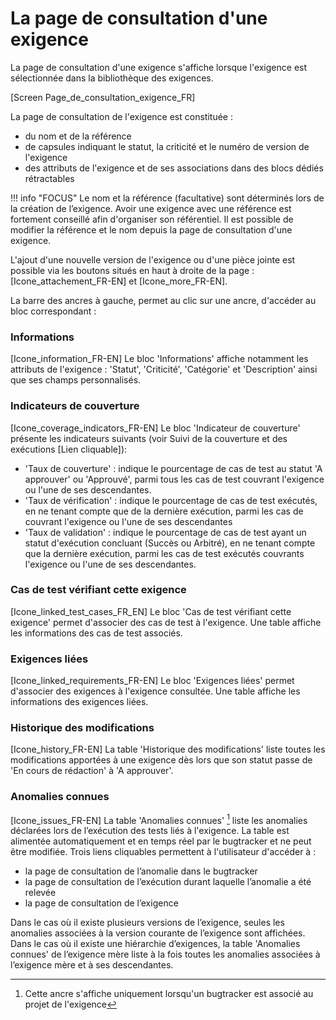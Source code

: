 # La page de consultation d'une exigence
La page de consultation d'une exigence s'affiche lorsque l'exigence est sélectionnée dans la bibliothèque des exigences.

[Screen Page_de_consultation_exigence_FR]

La page de consultation de l'exigence est constituée :
 - du nom et de la référence
 - de capsules indiquant le statut, la criticité et le numéro de version de l'exigence
 - des attributs de l'exigence et de ses associations dans des blocs dédiés rétractables

!!! info "FOCUS"
	Le nom et la référence (facultative) sont déterminés lors de la création de l’exigence. Avoir une exigence avec une référence est fortement conseillé afin d'organiser son référentiel. Il est possible de modifier la référence et le nom depuis la page de consultation d'une exigence. 

L'ajout d'une nouvelle version de l'exigence ou d'une pièce jointe est possible via les boutons situés en haut à droite de la page : [Icone_attachement_FR-EN] et [Icone_more_FR-EN].

La barre des ancres à gauche, permet au clic sur une ancre, d'accéder au bloc correspondant :

###  Informations
[Icone_information_FR-EN] 
Le bloc 'Informations' affiche notamment les attributs de l'exigence : 'Statut', 'Criticité', 'Catégorie' et 'Description' ainsi que ses champs personnalisés.

### Indicateurs de couverture
[Icone_coverage_indicators_FR-EN] 
Le bloc 'Indicateur de couverture' présente les indicateurs suivants  (voir Suivi de la couverture et des exécutions [Lien cliquable]):
- 'Taux de couverture' : indique le pourcentage de cas de test au statut 'A approuver' ou 'Approuvé', parmi tous les cas de test couvrant l'exigence ou l'une de ses descendantes.
- 'Taux de vérification' : indique le pourcentage de cas de test exécutés, en ne tenant compte que de la dernière exécution, parmi les cas de couvrant l'exigence ou l'une de ses descendantes
- 'Taux de validation' : indique le pourcentage de cas de test ayant un statut d'exécution concluant (Succès ou Arbitré), en ne tenant compte que la dernière exécution, parmi les cas de test exécutés couvrants l'exigence ou l'une de ses descendantes. 

### Cas de test vérifiant cette exigence
[Icone_linked_test_cases_FR_EN] 
Le bloc 'Cas de test vérifiant cette exigence' permet d'associer des cas de test à l'exigence. Une table affiche les informations des cas de test associés.

### Exigences liées
[Icone_linked_requirements_FR-EN] 
Le bloc 'Exigences liées' permet d'associer des exigences à l'exigence consultée. Une table affiche les informations des exigences liées.

### Historique des modifications
[Icone_history_FR-EN] 
La table 'Historique des modifications' liste toutes les modifications apportées à une exigence dès lors que son statut passe de 'En cours de rédaction' à 'A approuver'.

### Anomalies connues
[Icone_issues_FR-EN] 
La table 'Anomalies connues' [^1] liste les anomalies déclarées lors de l’exécution des tests liés à l'exigence. La table est alimentée automatiquement et en temps réel par le bugtracker et ne peut être modifiée.
Trois liens cliquables permettent à l'utilisateur d'accéder à :
 - la page de consultation de l’anomalie dans le bugtracker
 - la page de consultation de l’exécution durant laquelle l’anomalie a été relevée
 -  la page de consultation de l’exigence

Dans le cas où il existe plusieurs versions de l’exigence, seules les anomalies associées à la version courante de l’exigence sont affichées. 
Dans le cas où il existe une hiérarchie d’exigences, la table 'Anomalies connues' de l’exigence mère liste à la fois toutes les anomalies associées  à l’exigence mère et à ses descendantes.

[^1]: Cette ancre s'affiche uniquement lorsqu'un bugtracker est associé au projet de l'exigence









<!--stackedit_data:
eyJoaXN0b3J5IjpbMzI4NjI3MjQsLTExNjU1MjE4NDUsODcyMD
M5MTA4LDEwNDg0NDk1MzksLTE1Mjg2ODY2LDE3NTkwODkxMjIs
LTE0ODAzMjQ0MDAsMjAzNzcwNzIzNSwtNDE4OTE4NDY4LC0xMz
c5NDI2NjQ1LC0xMzM3NTYyOTEwLC0xOTQzNTAzNTgyLC0xNjQz
NTkzNTIxLC0xMzA2MzYyMjE5LC0xOTc5MzQ5NzYwLDkzNjc5Mz
UyMywtMTUwODM0ODk0MCwxNjY3MDQ3NTExLDU5NTcyNzgwLDE2
MTQzNjk2Nl19
-->